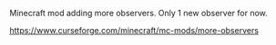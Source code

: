 Minecraft mod adding more observers. Only 1 new observer for now.

https://www.curseforge.com/minecraft/mc-mods/more-observers
